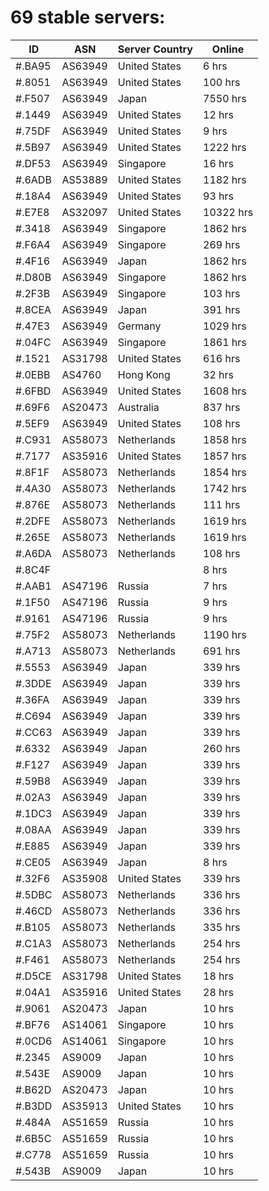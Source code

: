 # 69 stable servers:

| ID | ASN | Server Country | Online |
| ------ | ------ | ------ | ------ |
| #.BA95 | AS63949 | United States | 6 hrs |
| #.8051 | AS63949 | United States | 100 hrs |
| #.F507 | AS63949 | Japan | 7550 hrs |
| #.1449 | AS63949 | United States | 12 hrs |
| #.75DF | AS63949 | United States | 9 hrs |
| #.5B97 | AS63949 | United States | 1222 hrs |
| #.DF53 | AS63949 | Singapore | 16 hrs |
| #.6ADB | AS53889 | United States | 1182 hrs |
| #.18A4 | AS63949 | United States | 93 hrs |
| #.E7E8 | AS32097 | United States | 10322 hrs |
| #.3418 | AS63949 | Singapore | 1862 hrs |
| #.F6A4 | AS63949 | Singapore | 269 hrs |
| #.4F16 | AS63949 | Japan | 1862 hrs |
| #.D80B | AS63949 | Singapore | 1862 hrs |
| #.2F3B | AS63949 | Singapore | 103 hrs |
| #.8CEA | AS63949 | Japan | 391 hrs |
| #.47E3 | AS63949 | Germany | 1029 hrs |
| #.04FC | AS63949 | Singapore | 1861 hrs |
| #.1521 | AS31798 | United States | 616 hrs |
| #.0EBB | AS4760 | Hong Kong | 32 hrs |
| #.6FBD | AS63949 | United States | 1608 hrs |
| #.69F6 | AS20473 | Australia | 837 hrs |
| #.5EF9 | AS63949 | United States | 108 hrs |
| #.C931 | AS58073 | Netherlands | 1858 hrs |
| #.7177 | AS35916 | United States | 1857 hrs |
| #.8F1F | AS58073 | Netherlands | 1854 hrs |
| #.4A30 | AS58073 | Netherlands | 1742 hrs |
| #.876E | AS58073 | Netherlands | 111 hrs |
| #.2DFE | AS58073 | Netherlands | 1619 hrs |
| #.265E | AS58073 | Netherlands | 1619 hrs |
| #.A6DA | AS58073 | Netherlands | 108 hrs |
| #.8C4F |  |  | 8 hrs |
| #.AAB1 | AS47196 | Russia | 7 hrs |
| #.1F50 | AS47196 | Russia | 9 hrs |
| #.9161 | AS47196 | Russia | 9 hrs |
| #.75F2 | AS58073 | Netherlands | 1190 hrs |
| #.A713 | AS58073 | Netherlands | 691 hrs |
| #.5553 | AS63949 | Japan | 339 hrs |
| #.3DDE | AS63949 | Japan | 339 hrs |
| #.36FA | AS63949 | Japan | 339 hrs |
| #.C694 | AS63949 | Japan | 339 hrs |
| #.CC63 | AS63949 | Japan | 339 hrs |
| #.6332 | AS63949 | Japan | 260 hrs |
| #.F127 | AS63949 | Japan | 339 hrs |
| #.59B8 | AS63949 | Japan | 339 hrs |
| #.02A3 | AS63949 | Japan | 339 hrs |
| #.1DC3 | AS63949 | Japan | 339 hrs |
| #.08AA | AS63949 | Japan | 339 hrs |
| #.E885 | AS63949 | Japan | 339 hrs |
| #.CE05 | AS63949 | Japan | 8 hrs |
| #.32F6 | AS35908 | United States | 339 hrs |
| #.5DBC | AS58073 | Netherlands | 336 hrs |
| #.46CD | AS58073 | Netherlands | 336 hrs |
| #.B105 | AS58073 | Netherlands | 335 hrs |
| #.C1A3 | AS58073 | Netherlands | 254 hrs |
| #.F461 | AS58073 | Netherlands | 254 hrs |
| #.D5CE | AS31798 | United States | 18 hrs |
| #.04A1 | AS35916 | United States | 28 hrs |
| #.9061 | AS20473 | Japan | 10 hrs |
| #.BF76 | AS14061 | Singapore | 10 hrs |
| #.0CD6 | AS14061 | Singapore | 10 hrs |
| #.2345 | AS9009 | Japan | 10 hrs |
| #.543E | AS9009 | Japan | 10 hrs |
| #.B62D | AS20473 | Japan | 10 hrs |
| #.B3DD | AS35913 | United States | 10 hrs |
| #.484A | AS51659 | Russia | 10 hrs |
| #.6B5C | AS51659 | Russia | 10 hrs |
| #.C778 | AS51659 | Russia | 10 hrs |
| #.543B | AS9009 | Japan | 10 hrs |

